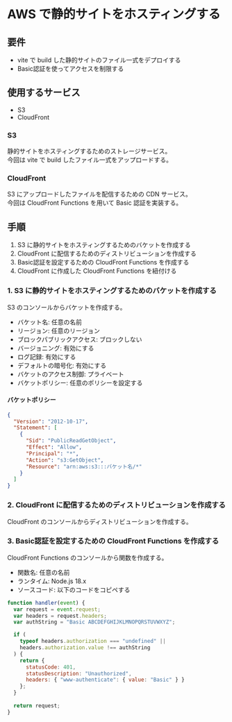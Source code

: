 # AWS で静的サイトをホスティングする

## 要件

- vite で build した静的サイトのファイル一式をデプロイする
- Basic認証を使ってアクセスを制限する

## 使用するサービス

- S3
- CloudFront

### S3

静的サイトをホスティングするためのストレージサービス。  
今回は vite で build したファイル一式をアップロードする。

### CloudFront

S3 にアップロードしたファイルを配信するための CDN サービス。  
今回は CloudFront Functions を用いて Basic 認証を実装する。

## 手順

1. S3 に静的サイトをホスティングするためのバケットを作成する
2. CloudFront に配信するためのディストリビューションを作成する
3. Basic認証を設定するための CloudFront Functions を作成する
4. CloudFront に作成した CloudFront Functions を紐付ける

### 1. S3 に静的サイトをホスティングするためのバケットを作成する

S3 のコンソールからバケットを作成する。

- バケット名: 任意の名前
- リージョン: 任意のリージョン
- ブロックパブリックアクセス: ブロックしない
- バージョニング: 有効にする
- ログ記録: 有効にする
- デフォルトの暗号化: 有効にする
- バケットのアクセス制御: プライベート
- バケットポリシー: 任意のポリシーを設定する

#### バケットポリシー

```json
{
  "Version": "2012-10-17",
  "Statement": [
    {
      "Sid": "PublicReadGetObject",
      "Effect": "Allow",
      "Principal": "*",
      "Action": "s3:GetObject",
      "Resource": "arn:aws:s3:::バケット名/*"
    }
  ]
}
```

### 2. CloudFront に配信するためのディストリビューションを作成する

CloudFront のコンソールからディストリビューションを作成する。

### 3. Basic認証を設定するための CloudFront Functions を作成する

CloudFront Functions のコンソールから関数を作成する。

- 関数名: 任意の名前
- ランタイム: Node.js 18.x
- ソースコード: 以下のコードをコピペする

```js
function handler(event) {
  var request = event.request;
  var headers = request.headers;
  var authString = "Basic ABCDEFGHIJKLMNOPQRSTUVWXYZ";

  if (
    typeof headers.authorization === "undefined" ||
    headers.authorization.value !== authString
  ) {
    return {
      statusCode: 401,
      statusDescription: "Unauthorized",
      headers: { "www-authenticate": { value: "Basic" } }
    };
  }
  
  return request;
}
```
